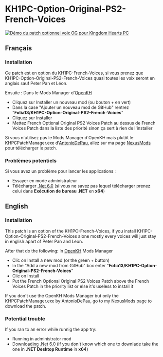 # KH1PC-Option-Original-PS2-French-Voices

[![Démo du patch optionnel voix OG pour Kingdom Hearts PC](https://img.youtube.com/vi/3_BoDyVT35Q/0.jpg)](https://www.youtube.com/watch?v=3_BoDyVT35Q "Démo du patch optionnel voix OG pour Kingdom Hearts PC")

## Français
### Installation
Ce patch est en option du KH1PC-French-Voices, si vous prenez que KH1PC-Option-Original-PS2-French-Voices quasi toutes les voix seront en anglais sauf Peter Pan et Léon.

Ensuite :
 Dans le Mods Manager d'[OpenKH](https://github.com/OpenKH/OpenKh/releases/latest)
 - Cliquez sur Installer un nouveau mod (ou bouton + en vert)
 - Dans la case "Ajouter un nouveau mod de GitHub" rentrez "**Fotia13/KH1PC-Option-Original-PS2-French-Voices**"
 - Cliquez sur Installer
 - Mettez French Optional Original PS2 Voices Patch au dessus de French Voices Patch dans la liste des priorité sinon ça sert à rien de l'installer
 
 Si vous n'utilisez pas le Mods Manager d'OpenKH mais plutôt le KHPCPatchManager.exe d'[AntonioDePau](https://github.com/AntonioDePau/KHPCPatchManager/releases/latest), allez sur ma page [NexusMods](https://www.nexusmods.com/kingdomheartsfinalmix/mods/123) pour télécharger le patch.

### Problèmes potentiels
Si vous avez un problème pour lancer les applications :
 - Essayer en mode administrateur
 - Télécharger [.Net 6.0](https://dotnet.microsoft.com/download/dotnet/6.0) (si vous ne savez pas lequel télécharger prenez celui dans **Exécution de bureau .NET** en **x64**)

 
## English
### Installation
This patch is an option of the KH1PC-French-Voices, if you install KH1PC-Option-Original-PS2-French-Voices alone mostly every voices will just stay in english apart of Peter Pan and Leon.

After that do the following:
 In [OpenKH](https://github.com/OpenKH/OpenKh/releases/latest) Mods Manager
 - Clic on Install a new mod (or the green + button)
 - In the "Add a new mod from GitHub" box enter "**Fotia13/KH1PC-Option-Original-PS2-French-Voices**"
 - Clic on Install
 - Put the French Optional Original PS2 Voices Patch above the French Voices Patch in the priority list or else it's useless to install it

 If you don't use the OpenKH Mods Manager but only the KHPCPatchManager.exe by [AntonioDePau](https://github.com/AntonioDePau/KHPCPatchManager/releases/latest), go to my [NexusMods](https://www.nexusmods.com/kingdomheartsfinalmix/mods/123) page to download the patch.

### Potential trouble
If you ran to an error while runnig the app try:
- Running in administrator mod
- Downloading [.Net 6.0](https://dotnet.microsoft.com/download/dotnet/6.0) (if you don't know which one to downlade take the one in **.NET Desktop Runtime** in **x64**)